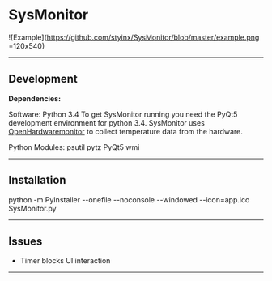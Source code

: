 # SysMonitor

![Example](https://github.com/styinx/SysMonitor/blob/master/example.png =120x540)
___

## Development
**Dependencies:**

Software:
Python 3.4
To get SysMonitor running you need the PyQt5 development environment for python 3.4.
SysMonitor uses [OpenHardwaremonitor](http://openhardwaremonitor.org/) to collect temperature data from the hardware.

Python Modules:
psutil
pytz
PyQt5
wmi
___

## Installation

python -m PyInstaller --onefile --noconsole --windowed --icon=app.ico SysMonitor.py
___

## Issues

- Timer blocks UI interaction

___